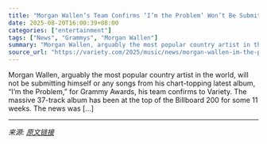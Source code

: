```yaml
---
title: "Morgan Wallen’s Team Confirms ‘I’m the Problem’ Won’t Be Submitted for Grammy Awards"
date: 2025-08-20T16:00:39+08:00
categories: ["entertainment"]
tags: ["News", "Grammys", "Morgan Wallen"]
summary: "Morgan Wallen, arguably the most popular country artist in the world, will not be submitting himself or any songs from his chart-topping latest album, “I’m the Problem,” for Grammy Awards, his team co"
source_url: "https://variety.com/2025/music/news/morgan-wallen-im-the-problem-grammys-1236494192/"
---
```


Morgan Wallen, arguably the most popular country artist in the world, will not be submitting himself or any songs from his chart-topping latest album, “I’m the Problem,” for Grammy Awards, his team confirms to Variety. The massive 37-track album has been at the top of the Billboard 200 for some 11 weeks. The news was [&#8230;]

---

*来源: [原文链接](https://variety.com/2025/music/news/morgan-wallen-im-the-problem-grammys-1236494192/)*
